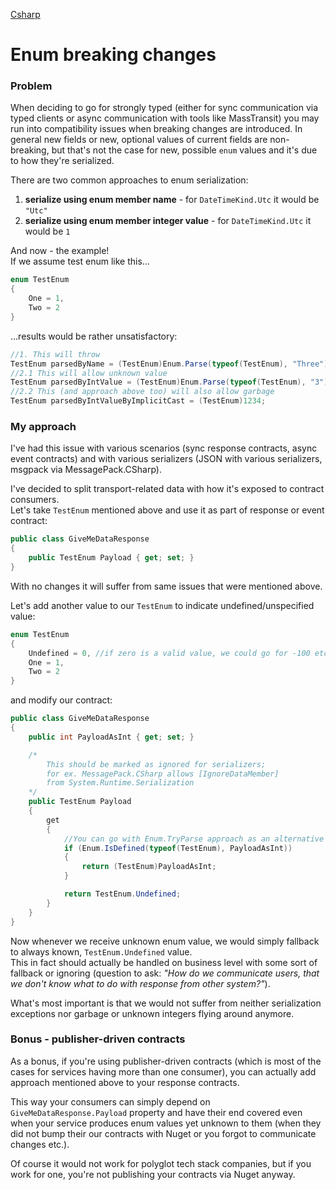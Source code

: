 [Csharp](/languages/csharp)
# Enum breaking changes

### Problem

When deciding to go for strongly typed (either for sync communication via typed clients or async communication with tools like MassTransit) you may run into compatibility issues when breaking changes are introduced. In general new fields or new, optional values of current fields are non-breaking, but that's not the case for new, possible `enum` values and it's due to how they're serialized.

There are two common approaches to enum serialization:
1. **serialize using enum member name** - for `DateTimeKind.Utc` it would be `"Utc"`
2. **serialize using enum member integer value** - for `DateTimeKind.Utc` it would be `1`

And now - the example!<br>
If we assume test enum like this...
```csharp
enum TestEnum
{
    One = 1,
    Two = 2
}
```
...results would be rather unsatisfactory:
```csharp
//1. This will throw
TestEnum parsedByName = (TestEnum)Enum.Parse(typeof(TestEnum), "Three");
//2.1 This will allow unknown value
TestEnum parsedByIntValue = (TestEnum)Enum.Parse(typeof(TestEnum), "3");
//2.2 This (and approach above too) will also allow garbage
TestEnum parsedByIntValueByImplicitCast = (TestEnum)1234;
```

### My approach

I've had this issue with various scenarios (sync response contracts, async event contracts) and with various serializers (JSON with various serializers, msgpack via MessagePack.CSharp).

I've decided to split transport-related data with how it's exposed to contract consumers.<br>
Let's take `TestEnum` mentioned above and use it as part of response or event contract:
```csharp
public class GiveMeDataResponse
{
    public TestEnum Payload { get; set; }
}
```
With no changes it will suffer from same issues that were mentioned above.

Let's add another value to our `TestEnum` to indicate undefined/unspecified value:
```csharp
enum TestEnum
{
    Undefined = 0, //if zero is a valid value, we could go for -100 etc.
    One = 1,
    Two = 2
}
```
and modify our contract:
```csharp
public class GiveMeDataResponse
{
    public int PayloadAsInt { get; set; }

    /*
        This should be marked as ignored for serializers;
        for ex. MessagePack.CSharp allows [IgnoreDataMember] 
        from System.Runtime.Serialization
    */
    public TestEnum Payload
    {
        get
        {
            //You can go with Enum.TryParse approach as an alternative
            if (Enum.IsDefined(typeof(TestEnum), PayloadAsInt))
            {
                return (TestEnum)PayloadAsInt;
            }

            return TestEnum.Undefined;
        }
    }
}
```

Now whenever we receive unknown enum value, we would simply fallback to always known, `TestEnum.Undefined` value.<br>
This in fact should actually be handled on business level with some sort of fallback or ignoring (question to ask: *"How do we communicate users, that we don't know what to do with response from other system?"*).

What's most important is that we would not suffer from neither serialization exceptions nor garbage or unknown integers flying around anymore.

### Bonus - publisher-driven contracts

As a bonus, if you're using publisher-driven contracts (which is most of the cases for services having more than one consumer), you can actually add approach mentioned above to your response contracts.

This way your consumers can simply depend on `GiveMeDataResponse.Payload` property and have their end covered even when your service produces enum values yet unknown to them (when they did not bump their our contracts with Nuget or you forgot to communicate changes etc.).

Of course it would not work for polyglot tech stack companies, but if you work for one, you're not publishing your contracts via Nuget anyway.